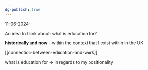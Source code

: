 ```yaml
---
dg-publish: true
---
```

11-06-2024-

An idea to think about: what is education for?

**historically and now** - within the context that I exist within in the UK

[[connection-between-education-and-work]]

what is education for -> in regards to my positionality
